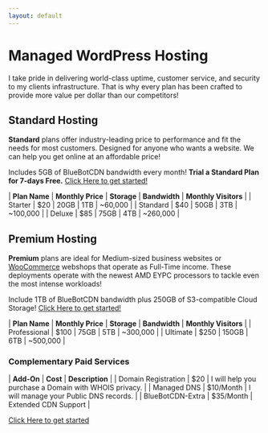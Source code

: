 ```yaml
---
layout: default
---
```

# Managed WordPress Hosting

I take pride in delivering world-class uptime, customer service, and security to my clients infrastructure. That is why every plan has been crafted to provide more value per dollar than our competitors!

## Standard Hosting

**Standard** plans offer industry-leading price to performance and fit the needs for most customers. Designed for anyone who wants a website. We can help you get online at an affordable price!

Includes 5GB of BlueBotCDN bandwidth every month! **Trial a Standard Plan for 7-days Free.** [Click Here to get started!](https://www.mattfaulkner.net/bluebotpc/)

| **Plan Name** | **Monthly Price** | **Storage** | **Bandwidth** | **Monthly Visitors** |
| Starter       | $20 | 20GB | 1TB | ~60,000  |
| Standard      | $40 | 50GB | 3TB | ~100,000 |
| Deluxe        | $85 | 75GB | 4TB | ~260,000 |

## Premium Hosting

**Premium** plans are ideal for Medium-sized business websites or [WooCommerce](https://woocommerce.com/) webshops that operate as Full-Time income. These deployments operate with the newest AMD EYPC processors to tackle even the most intense workloads!

Include 1TB of BlueBotCDN bandwidth plus 250GB of S3-compatible Cloud Storage! [Click Here to get started!](https://www.mattfaulkner.net/bluebotpc/)

| **Plan Name** | **Monthly Price** | **Storage** | **Bandwidth** | **Monthly Visitors** |
| Professional | $100 | 75GB  | 5TB | ~300,000 |
| Ultimate     | $250 | 150GB | 6TB | ~500,000 |

### Complementary Paid Services

| **Add-On** | **Cost** | **Description** |
| Domain Registration | $20 | I will help you purchase a Domain with WHOIS privacy. |
| Managed DNS         | $10/Month | I will manage your Public DNS records. |
| BlueBotCDN-Extra    | $35/Month | Extended CDN Support |

[Click Here to get started](https://www.mattfaulkner.net/bluebotpc/)
